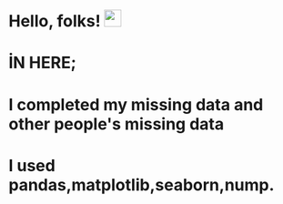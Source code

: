 # Hello, folks! <img src="https://raw.githubusercontent.com/MartinHeinz/MartinHeinz/master/wave.gif" width="30px">
# İN HERE;
# I completed my missing data and other people's missing data

# I used pandas,matplotlib,seaborn,nump.
